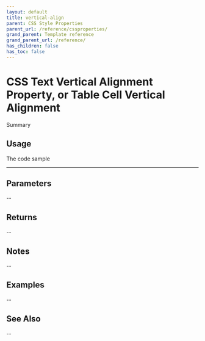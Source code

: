 ```yaml
---
layout: default
title: vertical-align
parent: CSS Style Properties
parent_url: /reference/cssproperties/
grand_parent: Template reference
grand_parent_url: /reference/
has_children: false
has_toc: false
---
```


# CSS Text Vertical Alignment Property, or Table Cell Vertical Alignment

Summary

## Usage

 The code sample

---

## Parameters

--

## Returns 

--

## Notes


-- 

## Examples


--


## See Also


--

